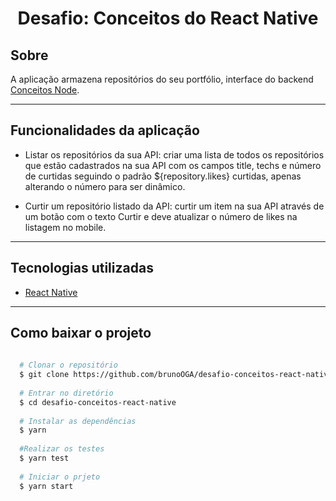 <h1 align="center">Desafio: Conceitos do React Native</h1>

## Sobre 
A aplicação armazena repositórios do seu portfólio, interface do backend [Conceitos Node](https://github.com/brunoOGA/desafio-conceito-node).


---
## Funcionalidades da aplicação

- Listar os repositórios da sua API: criar uma lista de todos os repositórios que estão cadastrados na sua API com os campos title, techs e número de curtidas seguindo o padrão ${repository.likes} curtidas, apenas alterando o número para ser dinâmico.

- Curtir um repositório listado da API: curtir um item na sua API através de um botão com o texto Curtir e deve atualizar o número de likes na listagem no mobile.

---
## Tecnologias utilizadas
- [React Native](https://reactnative.dev/)
---
## Como baixar o projeto 

```bash
  
  # Clonar o repositório
  $ git clone https://github.com/brunoOGA/desafio-conceitos-react-native
  
  # Entrar no diretório
  $ cd desafio-conceitos-react-native
  
  # Instalar as dependências
  $ yarn
  
  #Realizar os testes
  $ yarn test
  
  # Iniciar o prjeto
  $ yarn start
  
```

